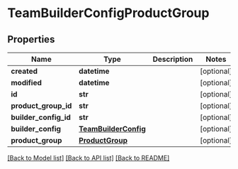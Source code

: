 # TeamBuilderConfigProductGroup

## Properties
Name | Type | Description | Notes
------------ | ------------- | ------------- | -------------
**created** | **datetime** |  | [optional] 
**modified** | **datetime** |  | [optional] 
**id** | **str** |  | [optional] 
**product_group_id** | **str** |  | [optional] 
**builder_config_id** | **str** |  | [optional] 
**builder_config** | [**TeamBuilderConfig**](TeamBuilderConfig.md) |  | [optional] 
**product_group** | [**ProductGroup**](ProductGroup.md) |  | [optional] 

[[Back to Model list]](../README.md#documentation-for-models) [[Back to API list]](../README.md#documentation-for-api-endpoints) [[Back to README]](../README.md)


